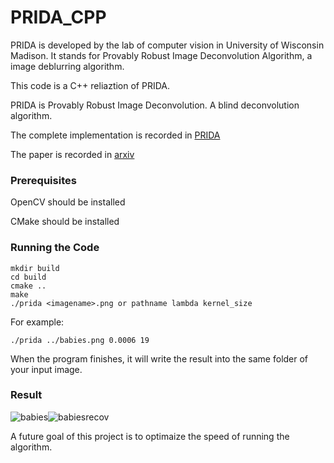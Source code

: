
# PRIDA_CPP

PRIDA is developed by the lab of computer vision in University of Wisconsin Madison. It stands for Provably Robust Image Deconvolution Algorithm, a image deblurring algorithm. 

This code is a C++ reliaztion of PRIDA. 

PRIDA is Provably Robust Image Deconvolution. A blind deconvolution algorithm. 

The complete implementation is recorded in [PRIDA](https://github.com/sravi-uwmadison/prida)

The paper is recorded in [arxiv](https://arxiv.org/abs/1803.08137)

### Prerequisites

OpenCV should be installed 

CMake should be installed

### Running the Code 
    mkdir build
    cd build 
    cmake ..
    make
    ./prida <imagename>.png or pathname lambda kernel_size
For example:

    ./prida ../babies.png 0.0006 19
    
When the program finishes, it will write the result into the same folder of your input image.  
### Result 
![babies](https://user-images.githubusercontent.com/14845016/46645630-6c9cc800-cb4b-11e8-82c7-934c3c1776fb.png)![babiesrecov](https://user-images.githubusercontent.com/14845016/46645631-6c9cc800-cb4b-11e8-84bf-61954c233003.png)


A future goal of this project is to optimaize the speed of running the algorithm. 
